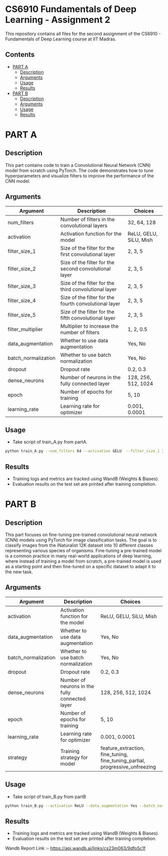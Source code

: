 # CS6910 Fundamentals of Deep Learning - Assignment 2

This repository contains all files for the second assignment of the CS6910 - Fundamentals of Deep Learning course at IIT Madras.

## Contents

- [PART A](#part-a)  
  - [Description](#description)  
  - [Arguments](#arguments)  
  - [Usage](#usage)  
  - [Results](#results)  
- [PART B](#part-b)  
  - [Description](#description-1)  
  - [Arguments](#arguments-1)  
  - [Usage](#usage-1)  
  - [Results](#results-1)  

# PART A

## Description

This part contains code to train a Convolutional Neural Network (CNN) model from scratch using PyTorch. The code demonstrates how to tune hyperparameters and visualize filters to improve the performance of the CNN model.

## Arguments
| Argument             | Description                                                | Choices                                                  |
|----------------------|------------------------------------------------------------|----------------------------------------------------------|
| num_filters          | Number of filters in the convolutional layers              | 32, 64, 128                                              |
| activation           | Activation function for the model                          | ReLU, GELU, SiLU, Mish                                   |
| filter_size_1        | Size of the filter for the first convolutional layer       | 2, 3, 5                                                  |
| filter_size_2        | Size of the filter for the second convolutional layer      | 2, 3, 5                                                  |
| filter_size_3        | Size of the filter for the third convolutional layer       | 2, 3, 5                                                  |
| filter_size_4        | Size of the filter for the fourth convolutional layer      | 2, 3, 5                                                  |
| filter_size_5        | Size of the filter for the fifth convolutional layer       | 2, 3, 5                                                  |
| filter_multiplier    | Multiplier to increase the number of filters               | 1, 2, 0.5                                                |
| data_augmentation    | Whether to use data augmentation                           | Yes, No                                                  |
| batch_normalization  | Whether to use batch normalization                         | Yes, No                                                  |
| dropout              | Dropout rate                                               | 0.2, 0.3                                                 |
| dense_neurons        | Number of neurons in the fully connected layer             | 128, 256, 512, 1024                                      |
| epoch                | Number of epochs for training                              | 5, 10                                                    |
| learning_rate        | Learning rate for optimizer                                | 0.001, 0.0001                                            |

## Usage
- Take script of train_A.py from partA.
```bash
python train_A.py --num_filters 64 --activation GELU  --filter_size_1 3 --filter_size_2 3 --filter_size_3 3 --filter_size_4 3 --filter_size_5 3 --filter_multiplier 1 --data_augmentation No --batch_normalization No --dropout 0.2 --dense_neurons 512 --epoch 10 --learning_rate 0.0001
```
## Results
- Training logs and metrics are tracked using WandB (Weights & Biases).
- Evaluation results on the test set are printed after training completion.
  
# PART B

## Description
This part focuses on fine-tuning pre-trained convolutional neural network (CNN) models using PyTorch for image classification tasks. The goal is to classify images from the iNaturalist 12K dataset into 10 different classes representing various species of organisms. Fine-tuning a pre-trained model is a common practice in many real-world applications of deep learning, where instead of training a model from scratch, a pre-trained model is used as a starting point and then fine-tuned on a specific dataset to adapt it to the new task.

## Arguments
| Argument             | Description                                                | Choices                               |
|----------------------|------------------------------------------------------------|---------------------------------------|
| activation           | Activation function for the model                          | ReLU, GELU, SiLU, Mish                |
| data_augmentation    | Whether to use data augmentation                           | Yes, No                               |
| batch_normalization  | Whether to use batch normalization                         | Yes, No                               |
| dropout              | Dropout rate                                               | 0.2, 0.3                              |
| dense_neurons        | Number of neurons in the fully connected layer             | 128, 256, 512, 1024                   |
| epoch                | Number of epochs for training                              | 5, 10                                 |
| learning_rate        | Learning rate for optimizer                                | 0.001, 0.0001                         |
| strategy             | Training strategy for model                                | feature_extraction, fine_tuning, fine_tuning_partial, progressive_unfreezing |


## Usage
- Take script of train_B.py from partB
```bash
python train_B.py --activation ReLU --data_augmentation Yes --batch_normalization Yes --dropout 0.2 --dense_neurons 512 --epoch 10 --learning_rate 0.0001 --strategy fine_tuning
```
## Results
- Training logs and metrics are tracked using WandB (Weights & Biases).
- Evaluation results on the test set are printed after training completion.

Wandb Report Link :- https://api.wandb.ai/links/cs23m063/9dfo5c1f
